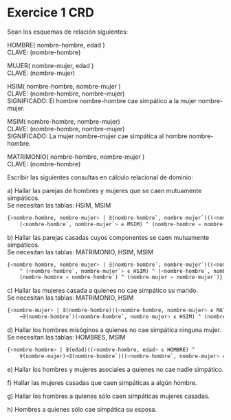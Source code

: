 # Exercice 1 CRD

Sean los esquemas de relación siguientes: 

HOMBRE( nombre-hombre, edad )\
CLAVE: (nombre-hombre) 

MUJER( nombre-mujer, edad )\
CLAVE: (nombre-mujer)

HSIM( nombre-hombre, nombre-mujer )\
CLAVE: (nombre-hombre, nombre-mujer)\
SIGNIFICADO: El hombre nombre-hombre cae simpático a la mujer nombre-mujer.

MSIM( nombre-hombre, nombre-mujer)\
CLAVE: (nombre-hombre, nombre-mujer)\
SIGNIFICADO: La mujer nombre-mujer cae simpática al hombre nombre-hombre.

MATRIMONIO( nombre-hombre, nombre-mujer )\
CLAVE: (nombre-hombre)

Escribir las siguientes consultas en cálculo relacional de dominio:

a) Hallar las parejas de hombres y mujeres que se caen mutuamente simpáticos.\
Se necesitan las tablas: HSIM, MSIM
```sql
{<nombre-hombre, nombre-mujer> | ∃(nombre-hombre`, nombre-mujer`)((<nombre-hombre, nombre-mujer> ϵ HSIM) ^
    (<nombre-hombre`, nombre-mujer`> ϵ MSIM) ^ (nombre-hombre = nombre-hombre`) ^ (nombre-mujer = nombre-mujer`)}
```

b) Hallar las parejas casadas cuyos componentes se caen mutuamente simpáticos.\
Se necesitan las tablas: MATRIMONIO, HSIM, MSIM
```sql
{<nombre-hombre, nombre-mujer> | ∃(nombre-hombre`, nombre-mujer`)((<nombre-hombre, nombre-mujer> ϵ MATRIMONIO)
    ^ (<nombre-hombre`, nombre-mujer`> ϵ HSIM) ^ (<nombre-hombre`, nombre-mujer`> ϵ MSIM) ^ 
    (nombre-hombre = nombre-hombre`) ^ (nombre-mujer = nombre-mujer`)}
```

c) Hallar las mujeres casada a quienes no cae simpático su marido.\
Se necesitan las tablas: MATRIMONIO, HSIM
```sql
{<nombre-mujer> | ∃(nombre-hombre)((<nombre-hombre, nombre-mujer> ϵ MATRIMONIO) ^
    ¬∃(nombre-hombre`)(<nombre-hombre`, nombre-mujer> ϵ HSIM) ^ (nombre-hombre = nombre-hombre`)}
```

d) Hallar los hombres misóginos a quienes no cae simpática ninguna mujer.\
Se necesitan las tablas: HOMBRES, MSIM
```sql
{<nombre-hombre> | ∃(edad)((<nombre-hombre, edad> ϵ HOMBRE) ^ 
    ∀(nombre-mujer)¬∃(nombre-hombre`)((<nombre-hombre`, nombre-mujer> ϵ MSIM) ^ (nombre-hombre` = nombre-hombre))}
```

e) Hallar los hombres y mujeres asociales a quienes no cae nadie simpático.

f) Hallar las mujeres casadas que caen simpáticas a algún hombre.

g) Hallar los hombres a quienes sólo caen simpáticas mujeres casadas.

h) Hombres a quienes sólo cae simpática su esposa.